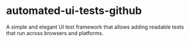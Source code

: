 # automated-ui-tests-github
A simple and elegant UI test framework that allows adding readable tests that run across browsers and platforms.

